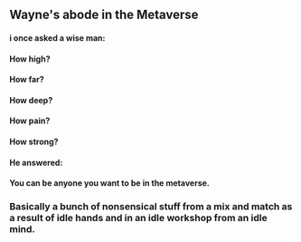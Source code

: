 ## Wayne's abode in the Metaverse

#### i once asked a wise man:
#### How high?
#### How far?
#### How deep?
#### How pain?
#### How strong?
#### He answered:
#### You can be anyone you want to be in the metaverse.

### Basically a bunch of nonsensical stuff from a mix and match as a result of idle hands and in an idle workshop from an idle mind.
